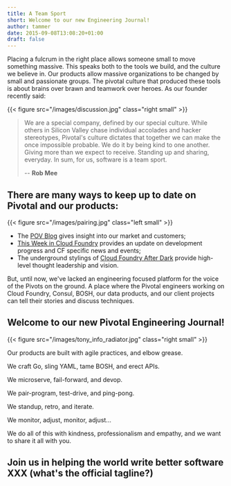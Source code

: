```yaml
---
title: A Team Sport
short: Welcome to our new Engineering Journal!
author: tammer
date: 2015-09-08T13:08:20+01:00
draft: false
---
```


Placing a fulcrum in the right place allows someone small to move something massive.  This speaks both to the tools we build, and the culture we believe in.  Our products allow massive organizations to be changed by small and passionate groups.  The pivotal culture that produced these tools is about brains over brawn and teamwork over heroes.  As our founder recently said:

{{< figure src="/images/discussion.jpg" class="right small" >}}

> We are a special company, defined by our special culture. While others in Silicon Valley chase individual accolades and hacker stereotypes, Pivotal's culture dictates that together we can make the once impossible probable. We do it by being kind to one another. Giving more than we expect to receive. Standing up and sharing, everyday. In sum, for us, software is a team sport.  
>
> -- **Rob Mee**

## There are many ways to keep up to date on Pivotal and our products:

{{< figure src="/images/pairing.jpg" class="left small" >}}

* The [POV Blog](http://blog.pivotal.io/) gives insight into our market and customers;
* [This Week in Cloud Foundry](http://www.thisweekincf.com/) provides an update on development progress and CF specific news and events;
* The underground stylings of [Cloud Foundry After Dark](https://twitter.com/hashtag/CFAD?src=hash) provide high-level thought leadership and vision.

But, until now, we've lacked an engineering focused platform for the voice of the Pivots on the ground. A place where the Pivotal engineers working on Cloud Foundry, Consul, BOSH, our data products, and our client projects can tell their stories and discuss techniques.

## Welcome to our new Pivotal Engineering Journal!

{{< figure src="/images/tony_info_radiator.jpg" class="right small" >}}

Our products are built with agile practices, and elbow grease.  

We craft Go, sling YAML, tame BOSH, and erect APIs.  

We microserve, fail-forward, and devop.  

We pair-program, test-drive, and ping-pong.  

We standup, retro, and iterate.  

We monitor, adjust, monitor, adjust...  

We do all of this with kindness, professionalism and empathy, and we want to share it all with you.

## Join us in helping the world write better software XXX (what's the official tagline?)



